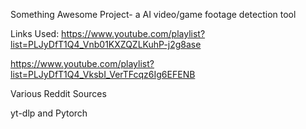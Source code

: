 Something Awesome Project- a AI video/game footage detection tool

Links Used:
https://www.youtube.com/playlist?list=PLJyDfT1Q4_Vnb01KXZQZLKuhP-j2g8ase

https://www.youtube.com/playlist?list=PLJyDfT1Q4_VksbI_VerTFcqz6Ig6EFENB

Various Reddit Sources

yt-dlp and Pytorch
